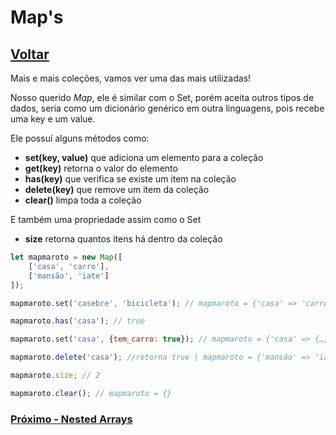# Map's

## [Voltar](./Set.md)

Mais e mais coleções, vamos ver uma das mais utilizadas!

Nosso querido _Map_, ele é similar com o Set, porém aceita outros tipos de dados, seria como um dicionário genérico em outra linguagens, pois recebe uma key e um value.

Ele possuí alguns métodos como:

- **set(key, value)** que adiciona um elemento para a coleção
- **get(key)** retorna o valor do elemento
- **has(key)** que verifica se existe um item na coleção
- **delete(key)** que remove um item da coleção
- **clear()** limpa toda a coleção

E também uma propriedade assim como o Set

- **size** retorna quantos itens há dentro da coleção

```js
let mapmaroto = new Map([
    ['casa', 'carro'],
    ['mansão', 'iate']
]);

mapmaroto.set('casebre', 'bicicleta'); // mapmaroto = {'casa' => 'carro', 'mansão' => 'iate', 'casebre' => 'bicicleta'}

mapmaroto.has('casa'); // true

mapmaroto.set('casa', {tem_carro: true}); // mapmaroto = {'casa' => {…}, 'mansão' => 'iate', 'casebre' => 'bicicleta'}

mapmaroto.delete('casa'); //retorna true | mapmaroto = {'mansão' => 'iate', 'casebre' => 'bicicleta'}

mapmaroto.size; // 2

mapmaroto.clear(); // mapmaroto = {}
```

### [Próximo - Nested Arrays](./NestedArrays.md)
